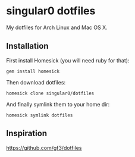 # singular0 dotfiles

My dotfiles for Arch Linux and Mac OS X.

## Installation

First install Homesick (you will need ruby for that):

```
gem install homesick
```

Then download dotfiles:

```
homesick clone singular0/dotfiles
```

And finally symlink them to your home dir:

```
homesick symlink dotfiles
```

## Inspiration

https://github.com/gf3/dotfiles
